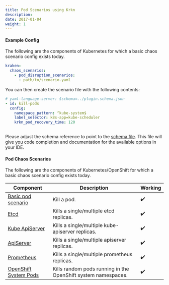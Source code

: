 ```yaml
---
title: Pod Scenarios using Krkn
description: 
date: 2017-01-04
weight: 1
---
```

####  Example Config
The following are the components of Kubernetes for which a basic chaos scenario config exists today.


```yaml
kraken:
  chaos_scenarios:
    - pod_disruption_scenarios:
      - path/to/scenario.yaml
```

You can then create the scenario file with the following contents:

```yaml
# yaml-language-server: $schema=../plugin.schema.json
- id: kill-pods
  config:
    namespace_pattern: ^kube-system$
    label_selector: k8s-app=kube-scheduler
    krkn_pod_recovery_time: 120
    
```

Please adjust the schema reference to point to the [schema file](https://github.com/krkn-chaos/krkn/blob/main/scenarios/plugin.schema.json). This file will give you code completion and documentation for the available options in your IDE.

#### Pod Chaos Scenarios

The following are the components of Kubernetes/OpenShift for which a basic chaos scenario config exists today.

| Component                | Description | Working  |
| ------------------------ |-------------| -------- |
| [Basic pod scenario](https://github.com/krkn-chaos/krkn/blob/main/scenarios/kube/pod.yml) | Kill a pod. | :heavy_check_mark: |
| [Etcd](https://github.com/krkn-chaos/krkn/blob/main/scenarios/openshift/etcd.yml) | Kills a single/multiple etcd replicas. | :heavy_check_mark: |
| [Kube ApiServer](https://github.com/krkn-chaos/krkn/blob/main/scenarios/openshift/openshift-kube-apiserver.yml)| Kills a single/multiple kube-apiserver replicas. | :heavy_check_mark: |
| [ApiServer](https://github.com/krkn-chaos/krkn/blob/main/scenarios/openshift/openshift-apiserver.yml) | Kills a single/multiple apiserver replicas. | :heavy_check_mark: |
| [Prometheus](https://github.com/krkn-chaos/krkn/blob/main/scenarios/openshift/prometheus.yml) | Kills a single/multiple prometheus replicas. | :heavy_check_mark: |
| [OpenShift System Pods](https://github.com/krkn-chaos/krkn/blob/main/scenarios/openshift/regex_openshift_pod_kill.yml) | Kills random pods running in the OpenShift system namespaces. | :heavy_check_mark: |